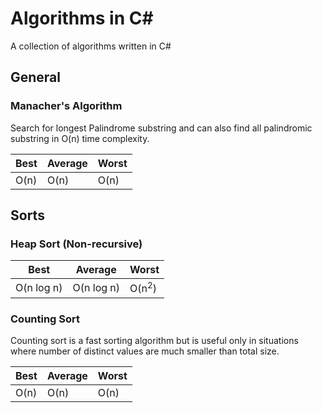 # Algorithms in C#
A collection of algorithms written in C#

## General

### Manacher's Algorithm
Search for longest Palindrome substring and can also find all palindromic substring in O(n) time complexity.

|Best|Average|Worst|
|---|---|---|
|O(n)|O(n)|O(n)|

## Sorts

### Heap Sort (Non-recursive)

|Best|Average|Worst|
|---|---|---|
|O(n log n)|O(n log n)|O(n<sup>2</sup>)|

### Counting Sort
Counting sort is a fast sorting algorithm but is useful only in situations where number of distinct values are much smaller than total size.

|Best|Average|Worst|
|---|---|---|
|O(n)|O(n)|O(n)|